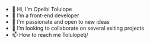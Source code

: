 - 👋 Hi, I’m Opeibi Tolulope
- 👀 I’m a front-end developer 
- 🌱 I'm passionate and open to  new ideas
- 💞️ I’m looking to collaborate on several exiting projects
- 📫 How to reach me Tolulopetj/
<!---
Tolulopetj/Tolulopetj is a ✨ special ✨ repository because its `README.md` (this file) appears on your GitHub profile.
You can click the Preview link to take a look at your changes.
--->
